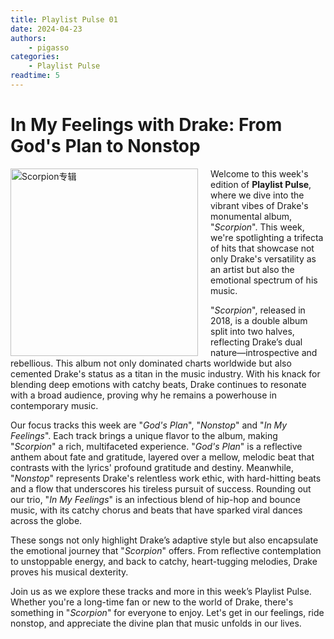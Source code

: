 ```yaml
---
title: Playlist Pulse 01
date: 2024-04-23
authors:
    - pigasso
categories:
    - Playlist Pulse
readtime: 5
---
```


# In My Feelings with Drake: From God's Plan to Nonstop

<div>
    <img src="https://s2.loli.net/2024/04/23/xr9sDnIE3oL2Npg.jpg" title="Scorpion专辑" width="300px" height="300px"  style="float:left; margin-right:20px;">
</div>

Welcome to this week's edition of **Playlist Pulse**, where we dive into the vibrant vibes of Drake's monumental album, "*Scorpion*". This week, we're spotlighting a trifecta of hits that showcase not only Drake's versatility as an artist but also the emotional spectrum of his music.

"*Scorpion*", released in 2018, is a double album split into two halves, reflecting Drake’s dual nature—introspective and rebellious. This album not only dominated charts worldwide but also cemented Drake's status as a titan in the music industry. With his knack for blending deep emotions with catchy beats, Drake continues to resonate with a broad audience, proving why he remains a powerhouse in contemporary music.

Our focus tracks this week are "*God's Plan*", "*Nonstop*" and "*In My Feelings*". Each track brings a unique flavor to the album, making "*Scorpion*" a rich, multifaceted experience. "*God's Plan*" is a reflective anthem about fate and gratitude, layered over a mellow, melodic beat that contrasts with the lyrics' profound gratitude and destiny. Meanwhile, "*Nonstop*" represents Drake's relentless work ethic, with hard-hitting beats and a flow that underscores his tireless pursuit of success. Rounding out our trio, "*In My Feelings*" is an infectious blend of hip-hop and bounce music, with its catchy chorus and beats that have sparked viral dances across the globe.

These songs not only highlight Drake’s adaptive style but also encapsulate the emotional journey that "*Scorpion*" offers. From reflective contemplation to unstoppable energy, and back to catchy, heart-tugging melodies, Drake proves his musical dexterity.

Join us as we explore these tracks and more in this week’s Playlist Pulse. Whether you're a long-time fan or new to the world of Drake, there's something in "*Scorpion*" for everyone to enjoy. Let's get in our feelings, ride nonstop, and appreciate the divine plan that music unfolds in our lives.

<!-- 欢迎来到本周的《Playlist Pulse》，我们将深入探讨Drake的重磅专辑《Scorpion》所带来的充满活力的氛围。本周，我们特别聚焦三首展现了Drake作为艺术家多样性及其音乐情感广度的热门歌曲。

《Scorpion》这张2018年发行的双碟专辑，分成两部分，反映了Drake的双重性格——内省与反叛。这张专辑不仅在全球范围内统治了音乐排行榜，还巩固了Drake在音乐行业中巨头的地位。凭借他将深刻情感与朗朗上口的节奏完美融合的能力，Drake继续与广泛听众产生共鸣，证明了他在当代音乐界的强大影响力。

本周我们关注的曲目包括《God's Plan》、《Nonstop》和《In My Feelings》。每首曲目都为专辑带来独特的风味，使《Scorpion》成为一次丰富而多面的听觉体验。《God's Plan》是一首反思命运和感恩的赞美诗，其轻柔的旋律与深刻的歌词形成鲜明对比。与此同时，《Nonstop》代表了Drake不懈的工作态度，硬朗的节拍和流畅的rap强调了他对成功的不懈追求。最后，《In My Feelings》将hip-hop与bounce音乐融合，其朗朗上口的副歌和节拍在全球引发了病毒式的舞蹈热潮。

这些歌曲不仅凸显了Drake的适应性风格，还囊括了《Scorpion》所提供的情感旅程。从反思沉思到不可阻挡的能量，再回到朗朗上口、触动心弦的旋律，Drake证明了他的音乐多才多艺。

加入我们，一起在本周的《Playlist Pulse》探索这些曲目及更多内容。无论你是Drake的长期粉丝还是新听众，你都会在《Scorpion》中找到自己喜欢的东西。让我们沉浸在情感中，不停地前行，并感激音乐在我们生活中展开的神圣计划。 -->

